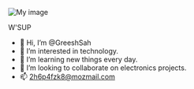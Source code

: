 <!--- # ![w"sup](url) --->
![My image](https://i.pinimg.com/originals/72/17/37/7217375246dcc5b5a5baeeca7b6c4a16.jpg)

W'SUP

- 👋 Hi, I’m @GreeshSah
- 👀 I’m interested in technology.
- 🌱 I’m learning new things every day.
- 💞️ I’m looking to collaborate on electronics projects.
- 📫 2h6p4fzk8@mozmail.com

<!---
GreeshSah/GreeshSah is a ✨ special ✨ repository because its `README.md` (this file) appears on your GitHub profile.
You can click the Preview link to take a look at your changes.
--->
